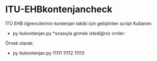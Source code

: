 # ITU-EHBkontenjancheck
İTÜ EHB öğrencilerinin kontenjan takibi için geliştirilen script
Kullanım:
* py itukontenjan.py *sırasıyla girmek istediğiniz crnler:

Örnek olarak:
- py itukontenjan.py 11111 11112 11113